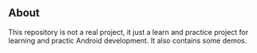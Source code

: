 ## About

This repository is not a real project, it just a learn and practice project for learning and practic Android development. It also contains some demos.
